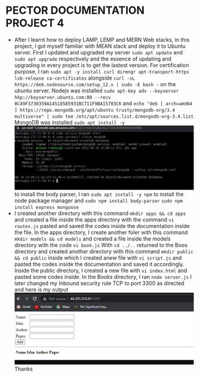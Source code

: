 # PECTOR DOCUMENTATION PROJECT 4
- After I learnt how to deploy LAMP, LEMP and MERN Web stacks, in this project, I got myself familiar with MEAN stack and deploy it to Ubuntu server. First I updated and upgraded my server `sudo apt update` and `sudo apt upgrade` respectively and the essence of updating and upgrading in every project is to get the lastest version. For certification purpose, I ran  `sudo apt -y install curl dirmngr apt-transport-https lsb-release ca-certificates` alongside    `curl -sL https://deb.nodesource.com/setup_12.x | sudo -E bash -` on the ubuntu server. Nodejs was installed `sudo apt-key adv --keyserver hkp://keyserver.ubuntu.com:80 --recv 0C49F3730359A14518585931BC711F9BA15703C6` and `echo "deb [ arch=amd64 ] https://repo.mongodb.org/apt/ubuntu trusty/mongodb-org/3.4 multiverse" | sudo tee /etc/apt/sources.list.d/mongodb-org-3.4.list`
MongoDB was installed `sudo apt install -y` 
![Mongostatus](./images/MonogoDB%20status.PNG)
to install the body parser, I ran `sudo apt install -y npm` to install the node package manager and `sudo npm install body-parser`
`sudo npm install express mongoose`
- I created another directory with this command `mkdir apps && cd apps` and created a file inside the apps directory with the command `vi routes.js` pasted and saved the codes inside the documentation inside the file. In the apps directory, I create another foler with this command `mkdir models && cd models` and created a file inside the models directory with the code `vi book.js` With `cd ../..`  returned to the Boos directory and created another directory with this command `mkdir public && cd public` inside which I created anew file with `vi script.js` and pasted the codes inside the documentation and saved it accordingly. Inside the public directory, I created a new file with `vi index.html` and pasted some codes inside. In the Books directory, I ran `node server.js` I later changed my Inbound security rule TCP to port 3300 as directed and here is my output
![port3300](./images/Tcp%20port3300.PNG)
Thanks